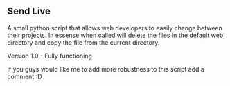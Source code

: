 Send Live
---

A small python script that allows web developers to easily change between their projects. In essense when called will delete the files in the default web directory and copy the file from the current directory.

Version 1.0 - Fully functioning



If you guys would like me to add more robustness to this script add a comment :D
